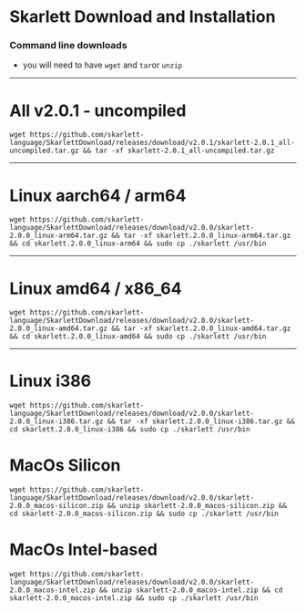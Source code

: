 # Skarlett Download and Installation
### Command line downloads
- you will need to have `wget` and `tar`or `unzip`

---

# All v2.0.1 - uncompiled 

```
wget https://github.com/skarlett-language/SkarlettDownload/releases/download/v2.0.1/skarlett-2.0.1_all-uncompiled.tar.gz && tar -xf skarlett-2.0.1_all-uncompiled.tar.gz 
```

---

# Linux aarch64 / arm64

```
wget https://github.com/skarlett-language/SkarlettDownload/releases/download/v2.0.0/skarlett-2.0.0_linux-arm64.tar.gz && tar -xf skarlett.2.0.0_linux-arm64.tar.gz && cd skarlett.2.0.0_linux-arm64 && sudo cp ./skarlett /usr/bin
```
    
---

# Linux amd64 / x86_64

```
wget https://github.com/skarlett-language/SkarlettDownload/releases/download/v2.0.0/skarlett-2.0.0_linux-amd64.tar.gz && tar -xf skarlett.2.0.0_linux-amd64.tar.gz && cd skarlett.2.0.0_linux-amd64 && sudo cp ./skarlett /usr/bin
```
    
---

# Linux i386

```
wget https://github.com/skarlett-language/SkarlettDownload/releases/download/v2.0.0/skarlett-2.0.0_linux-i386.tar.gz && tar -xf skarlett.2.0.0_linux-i386.tar.gz && cd skarlett.2.0.0_linux-i386 && sudo cp ./skarlett /usr/bin
```

# MacOs Silicon

```
wget https://github.com/skarlett-language/SkarlettDownload/releases/download/v2.0.0/skarlett-2.0.0_macos-silicon.zip && unzip skarlett-2.0.0_macos-silicon.zip && cd skarlett-2.0.0_macos-silicon.zip && sudo cp ./skarlett /usr/bin
```


# MacOs Intel-based

```
wget https://github.com/skarlett-language/SkarlettDownload/releases/download/v2.0.0/skarlett-2.0.0_macos-intel.zip && unzip skarlett-2.0.0_macos-intel.zip && cd skarlett-2.0.0_macos-intel.zip && sudo cp ./skarlett /usr/bin
```
